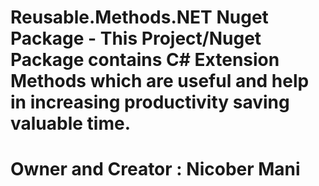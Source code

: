 # Reusable.Methods.NET Nuget Package - This Project/Nuget Package contains C# Extension Methods which are useful and help in increasing productivity saving valuable time.

# Owner and Creator : Nicober Mani